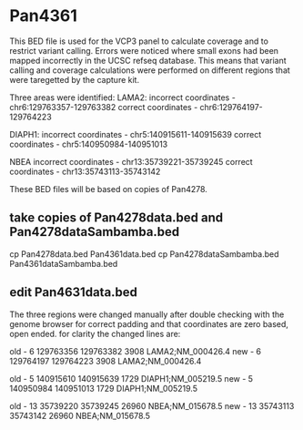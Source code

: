 # Pan4361
This BED file is used for the VCP3 panel to calculate coverage and to restrict variant calling.
Errors were noticed where small exons had been mapped incorrectly in the UCSC refseq database. This means that variant calling and coverage calculations were performed on different regions that were taregetted by the capture kit.

Three areas were identified:
LAMA2:
incorrect coordinates - chr6:129763357-129763382
correct coordinates - chr6:129764197-129764223

DIAPH1:
incorrect coordinates - chr5:140915611-140915639
correct coordinates - chr5:140950984-140951013

NBEA
incorrect coordinates - chr13:35739221-35739245
correct coordinates - chr13:35743113-35743142

These BED files will be based on copies of Pan4278.
 
 ## take copies of Pan4278data.bed and Pan4278dataSambamba.bed
cp Pan4278data.bed Pan4361data.bed
cp Pan4278dataSambamba.bed Pan4361dataSambamba.bed

## edit Pan4631data.bed
The three regions were changed manually after double checking with the genome browser for correct padding and that coordinates are zero based, open ended.
for clarity the changed lines are:

old - 6	129763356	129763382	3908										LAMA2;NM_000426.4
new - 6	129764197	129764223	3908										LAMA2;NM_000426.4

old - 5	140915610	140915639	1729										DIAPH1;NM_005219.5
new - 5	140950984	140951013	1729										DIAPH1;NM_005219.5

old - 13	35739220	35739245	26960										NBEA;NM_015678.5
new - 13	35743113	35743142	26960										NBEA;NM_015678.5
